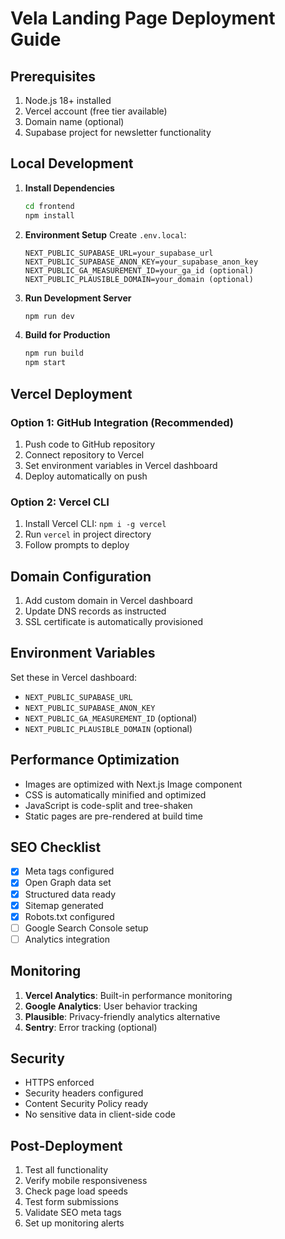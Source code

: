 # Vela Landing Page Deployment Guide

## Prerequisites

1. Node.js 18+ installed
2. Vercel account (free tier available)
3. Domain name (optional)
4. Supabase project for newsletter functionality

## Local Development

1. **Install Dependencies**
   ```bash
   cd frontend
   npm install
   ```

2. **Environment Setup**
   Create `.env.local`:
   ```
   NEXT_PUBLIC_SUPABASE_URL=your_supabase_url
   NEXT_PUBLIC_SUPABASE_ANON_KEY=your_supabase_anon_key
   NEXT_PUBLIC_GA_MEASUREMENT_ID=your_ga_id (optional)
   NEXT_PUBLIC_PLAUSIBLE_DOMAIN=your_domain (optional)
   ```

3. **Run Development Server**
   ```bash
   npm run dev
   ```

4. **Build for Production**
   ```bash
   npm run build
   npm start
   ```

## Vercel Deployment

### Option 1: GitHub Integration (Recommended)

1. Push code to GitHub repository
2. Connect repository to Vercel
3. Set environment variables in Vercel dashboard
4. Deploy automatically on push

### Option 2: Vercel CLI

1. Install Vercel CLI: `npm i -g vercel`
2. Run `vercel` in project directory
3. Follow prompts to deploy

## Domain Configuration

1. Add custom domain in Vercel dashboard
2. Update DNS records as instructed
3. SSL certificate is automatically provisioned

## Environment Variables

Set these in Vercel dashboard:

- `NEXT_PUBLIC_SUPABASE_URL`
- `NEXT_PUBLIC_SUPABASE_ANON_KEY`
- `NEXT_PUBLIC_GA_MEASUREMENT_ID` (optional)
- `NEXT_PUBLIC_PLAUSIBLE_DOMAIN` (optional)

## Performance Optimization

- Images are optimized with Next.js Image component
- CSS is automatically minified and optimized
- JavaScript is code-split and tree-shaken
- Static pages are pre-rendered at build time

## SEO Checklist

- [x] Meta tags configured
- [x] Open Graph data set
- [x] Structured data ready
- [x] Sitemap generated
- [x] Robots.txt configured
- [ ] Google Search Console setup
- [ ] Analytics integration

## Monitoring

1. **Vercel Analytics**: Built-in performance monitoring
2. **Google Analytics**: User behavior tracking
3. **Plausible**: Privacy-friendly analytics alternative
4. **Sentry**: Error tracking (optional)

## Security

- HTTPS enforced
- Security headers configured
- Content Security Policy ready
- No sensitive data in client-side code

## Post-Deployment

1. Test all functionality
2. Verify mobile responsiveness
3. Check page load speeds
4. Test form submissions
5. Validate SEO meta tags
6. Set up monitoring alerts